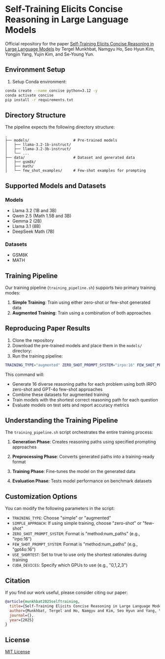 # Self-Training Elicits Concise Reasoning in Large Language Models

Official repository for the paper [Self-Training Elicits Concise Reasoning in Large Language Models](https://arxiv.org/abs/2502.20122) by Tergel Munkhbat, Namgyu Ho, Seo Hyun Kim, Yongjin Yang, Yujin Kim, and Se-Young Yun.

## Environment Setup

1. Setup Conda environment:
```bash
conda create --name concise python=3.12 -y
conda activate concise
pip install -r requirements.txt
```

## Directory Structure

The pipeline expects the following directory structure:
```
.
├── models/                    # Pre-trained models
│   ├── llama-3.2-1b-instruct/ 
│   ├── llama-3.2-3b-instruct/
│   └── ...
├── data/                      # Dataset and generated data
│   ├── gsm8k/
│   ├── math/
│   └── few_shot_examples/     # Few-shot examples for prompting
```

## Supported Models and Datasets

### Models
- Llama 3.2 (1B and 3B)
- Qwen 2.5 (Math 1.5B and 3B)
- Gemma 2 (2B)
- Llama 3.1 (8B)
- DeepSeek Math (7B)

### Datasets
- GSM8K
- MATH

## Training Pipeline

Our training pipeline (`training_pipeline.sh`) supports two primary training modes:

1. **Simple Training**: Train using either zero-shot or few-shot generated data
2. **Augmented Training**: Train using a combination of both approaches

## Reproducing Paper Results

1. Clone the repository
2. Download the pre-trained models and place them in the `models/` directory:
3. Run the training pipeline:

```bash
TRAINING_TYPE="augmented" ZERO_SHOT_PROMPT_SYSTEM="irpo:16" FEW_SHOT_PROMPT_SYSTEM="gpt4o:16" ./src/scripts/training_pipeline.sh
```

This command will:
- Generate 16 diverse reasoning paths for each problem using both IRPO zero-shot and GPT-4o few-shot approaches
- Combine these datasets for augmented training
- Train models with the shortest correct reasoning path for each question
- Evaluate models on test sets and report accuracy metrics

## Understanding the Training Pipeline

The `training_pipeline.sh` script orchestrates the entire training process:

1. **Generation Phase**: Creates reasoning paths using specified prompting approaches

2. **Preprocessing Phase**: Converts generated paths into a training-ready format

3. **Training Phase**: Fine-tunes the model on the generated data

4. **Evaluation Phase**: Tests model performance on benchmark datasets

## Customization Options

You can modify the following parameters in the script:

- `TRAINING_TYPE`: Choose "simple" or "augmented"
- `SIMPLE_APPROACH`: If using simple training, choose "zero-shot" or "few-shot"
- `ZERO_SHOT_PROMPT_SYSTEM`: Format is "method:num_paths" (e.g., "irpo:16")
- `FEW_SHOT_PROMPT_SYSTEM`: Format is "method:num_paths" (e.g., "gpt4o:16")
- `USE_SHORTEST`: Set to true to use only the shortest rationales during training
- `CUDA_DEVICES`: Specify which GPUs to use (e.g., "0,1,2,3")

## Citation

If you find our work useful, please consider citing our paper:

```bibtex
@article{munkhbat2025selftraining,
  title={Self-Training Elicits Concise Reasoning in Large Language Models},
  author={Munkhbat, Tergel and Ho, Namgyu and Kim, Seo Hyun and Yang, Yongjin and Kim, Yujin and Yun, Se-Young},
  journal={},
  year={2025}
}
```

## License

[MIT License](LICENSE)

